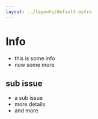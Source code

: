 ```yaml
---
layout: ../layouts/default.astro
---
```


# Info

- this is some info
- now some more

## sub issue

- a sub issue
- more details
- and more